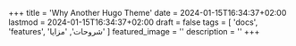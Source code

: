 +++
title = 'Why Another Hugo Theme'
date = 2024-01-15T16:34:37+02:00
lastmod = 2024-01-15T16:34:37+02:00
draft = false
tags = [
    'docs',
    'features',
    'شروحات',
    'مزايا'
    ]
featured_image = ''
description = ''
+++
